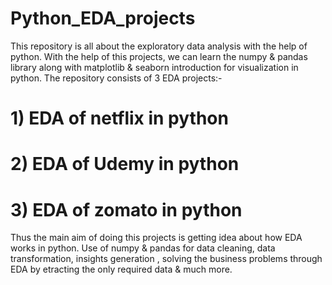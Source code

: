 # Python_EDA_projects
This repository is all about the exploratory data analysis with the help of python.
With the help of this projects, we can learn the numpy & pandas library along with matplotlib & seaborn introduction for visualization in python.
The repository consists of 3 EDA projects:-
# 1) EDA of netflix in python
# 2) EDA of Udemy in python 
# 3) EDA of zomato in python
Thus the main aim of doing this projects is getting idea about how EDA works in python. Use of numpy & pandas for data cleaning, data transformation, insights generation , solving the business problems through EDA by etracting the only required data & much more.
